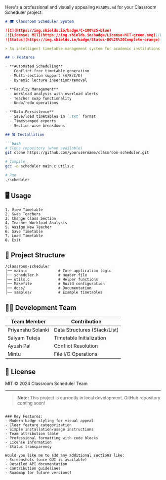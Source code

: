 Here's a professional and visually appealing `README.md` for your Classroom Scheduler project:

```markdown
# 🎓 Classroom Scheduler System

![C](https://img.shields.io/badge/C-100%25-blue)
[![License: MIT](https://img.shields.io/badge/License-MIT-green.svg)](https://opensource.org/licenses/MIT)
![Status](https://img.shields.io/badge/Status-80%25%20Complete-orange)

> An intelligent timetable management system for academic institutions built with C

## ✨ Features

- **Automated Scheduling**
  - Conflict-free timetable generation
  - Multi-section support (A/B/C/D)
  - Dynamic lecture insertion/removal

- **Faculty Management**
  - Workload analysis with overload alerts
  - Teacher swap functionality
  - Undo/redo operations

- **Data Persistence**
  - Save/load timetables in `.txt` format
  - Timestamped exports
  - Section-wise breakdowns

## 🛠️ Installation

```bash
# Clone repository (when available)
git clone https://github.com/yourusername/classroom-scheduler.git

# Compile
gcc -o scheduler main.c utils.c

# Run
./scheduler
```

## 🖥️ Usage

```text
1. View Timetable
2. Swap Teachers
3. Change Class Section
4. Teacher Workload Analysis
5. Assign New Teacher
6. Save Timetable
7. Load Timetable
8. Exit
```

## 📂 Project Structure

```
/classroom-scheduler
│── main.c              # Core application logic
│── scheduler.h         # Header file
│── utils.c             # Helper functions
│── Makefile            # Build configuration
│── docs/               # Documentation
│── samples/            # Example timetables
```

## 🧑‍💻 Development Team

| Team Member        | Contribution                  |
|--------------------|-------------------------------|
| Priyanshu Solanki  | Data Structures (Stack/List)  |
| Saiyam Tuteja      | Timetable Initialization      |
| Ayush Pal          | Conflict Resolution          |
| Mintu              | File I/O Operations          |

## 📜 License

MIT © 2024 Classroom Scheduler Team

---

> **Note:** This project is currently in local development. GitHub repository coming soon!
```

### Key Features:
- Modern badge styling for visual appeal
- Clear feature categorization
- Simple installation/usage instructions
- Team attribution table
- Professional formatting with code blocks
- License information
- Status transparency

Would you like me to add any additional sections like:
- Screenshots (once GUI is available)
- Detailed API documentation
- Contribution guidelines
- Roadmap for future versions?
